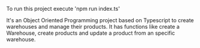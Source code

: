 To run this project execute 'npm run index.ts'

It's an Object Oriented Programming project based on Typescript to create warehouses and manage their products. It has functions like create a Warehouse, create products and update a product from an specific warehouse.